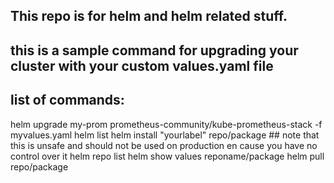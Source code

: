 ## This repo is for helm and helm related stuff.

## this is a sample command for upgrading your cluster with your custom values.yaml file
## list of commands:
helm upgrade my-prom prometheus-community/kube-prometheus-stack -f myvalues.yaml
helm list
helm install "yourlabel" repo/package ## note that this is unsafe and should not be used on production en cause you have no control over it
helm repo list
helm show values reponame/package
helm pull repo/package
